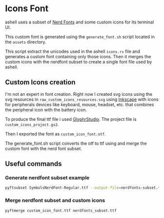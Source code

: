 # Icons Font

ashell uses a subset of [Nerd Fonts](https://www.nerdfonts.com/)
and some custom icons for its terminal UI.

This custom font is generated using the `generate_font.sh`
script located in the `assets` directory.

This script extract the unicodes used in the ashell `icons.rs`
file and generates a custom font containing only those icons.
Then it merges the custom icons with the nerdfont subset to create
a single font file used by ashell.

## Custom Icons creation

I'm not an expert in font creation.
Right now I created svg icons using the svg resources in `raw_custom_icons_resources.svg`
using [Inkscape](https://inkscape.org/) with icons for peripherals devices like keyboard,
mouse, headset, etc. that combines the peripheral icon with the battery icon.

To produce the final ttf file i used [GlyphrStudio](https://www.glyphrstudio.com/app/).
The project file is `custom_icons_project.gs2`.

Then I exported the font as `custom_icon_font.otf`.

The generate_font.sh script converts the otf to ttf using and merge the
custom font with the nerd font subset.

## Useful commands

### Generate nerdfont subset example

```bash
pyftsubset SymbolsNerdFont-Regular.ttf --output-file=nerdfonts-subset.ttf --unicodes=U+f030c,U+f037d,U+f007b,U+f007d,U+f0081,U+f0084,U+f02cb

```

### Merge nerdfont subset and custom icons

`pyftmerge custom_icon_font.ttf nerdfonts_subset.ttf`
